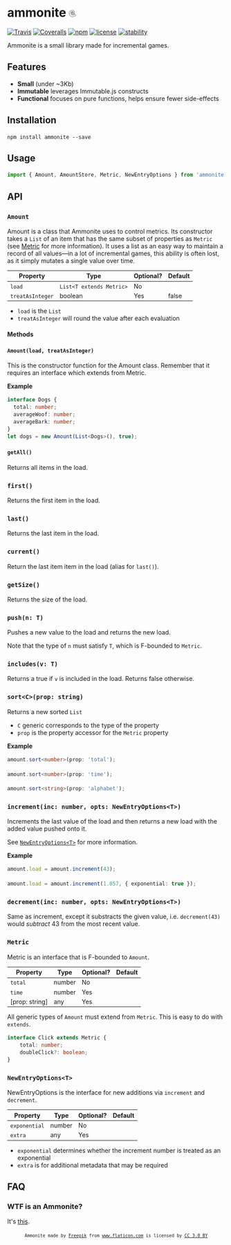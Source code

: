 # ammonite ![ammonite](media/ammonite.png)

[![Travis](https://img.shields.io/travis/Clickopolis/ammonite.svg?style=flat-square)]()
[![Coveralls](https://img.shields.io/coveralls/Clickopolis/ammonite.svg?style=flat-square)]()
[![npm](https://img.shields.io/npm/v/ammonite.svg?style=flat-square)]()
[![license](https://img.shields.io/github/license/Clickopolis/ammonite.svg?style=flat-square)]()
[![stability](https://img.shields.io/badge/stability-experimental-orange.svg?style=flat-square)]()

Ammonite is a small library made for incremental games.

## Features
- **Small** (under ~3Kb)
- **Immutable** leverages Immutable.js constructs
- **Functional** focuses on pure functions, helps ensure fewer side-effects

## Installation

```
npm install ammonite --save
```

## Usage

```Typescript
import { Amount, AmountStore, Metric, NewEntryOptions } from 'ammonite';
```

## API

### `Amount`

Amount is a class that Ammonite uses to control metrics. Its constructor takes a `List` of an item that has the same subset of properties as `Metric` (see [Metric](#Metric) for more information). It uses a list as an easy way to maintain a record of all values&mdash;in a lot of incremental games, this ability is often lost, as it simply mutates a single value over time.

| Property       | Type                   | Optional? | Default |
|----------------|------------------------|------------|----------|
| `load`           | `List<T extends Metric>` | No |      |
| `treatAsInteger` | boolean                | Yes | false |

- `load` is the `List`
- `treatAsInteger` will round the value after each evaluation

#### Methods
#### `Amount(load, treatAsInteger)`

This is the constructor function for the Amount class. Remember that it requires an interface which extends from Metric.

**Example**

```Typescript
interface Dogs {
  total: number;
  averageWoof: number;
  averageBark: number;
}
let dogs = new Amount(List<Dogs>(), true);
```

#### `getAll()`

Returns all items in the load.

### `first()`

Returns the first item in the load.

### `last()`

Returns the last item in the load.

### `current()`

Return the last item item in the load (alias for `last()`).

### `getSize()`

Returns the size of the load.

### `push(n: T)`

Pushes a new value to the load and returns the new load.

Note that the type of `n` must satisfy `T`, which is F-bounded to `Metric`.

### `includes(v: T)`

Returns a true if `v` is included in the load.
Returns false otherwise.

### `sort<C>(prop: string)`

Returns a new sorted `List`

- `C` generic corresponds to the type of the property
- `prop` is the property accessor for the `Metric` property

**Example**

```Typescript
amount.sort<number>(prop: 'total');

amount.sort<number>(prop: 'time');

amount.sort<string>(prop: 'alphabet');
```

### `increment(inc: number, opts: NewEntryOptions<T>)`

Increments the last value of the load and then returns a new load with the added value pushed onto it.

See [`NewEntryOptions<T>`](#newentryoptionst) for more information.

**Example**

```Typescript
amount.load = amount.increment(43);

amount.load = amount.increment(1.057, { exponential: true });
```

### `decrement(inc: number, opts: NewEntryOptions<T>)`

Same as increment, except it substracts the given value, i.e. `decrement(43)` would _subtract_ 43 from the most recent value.

### `Metric`

Metric is an interface that is F-bounded to `Amount`.

| Property | Type   | Optional? | Default |
|----------|--------|------------|------|
| `total`    | number | No |   |
| `time`     | number | Yes |    |
| [prop: string]     | any | Yes | |

All generic types of `Amount` must extend from `Metric`. This is easy to do with `extends`.

```Typescript
interface Click extends Metric {
    total: number;
    doubleClick?: boolean;
}
```

### `NewEntryOptions<T>`

NewEntryOptions is the interface for new additions via `increment` and `decrement`.

| Property | Type   | Optional? | Default |
|----------|--------|------------|------|
| `exponential`    | number | No |   |
| `extra`     | any | Yes |    |

- `exponential` determines whether the increment number is treated as an exponential
- `extra` is for additional metadata that may be required

## FAQ

### WTF is an Ammonite?
It's [this](https://www.google.com/search?q=ammonite&source=lnms&tbm=isch&sa=X&ved=0ahUKEwjU8vfRgODSAhUE9WMKHQyXDDwQ_AUICCgB&biw=892&bih=935).


<p align="center">
<small><code>Ammonite made by <a href="http://www.freepik.com" title="Freepik">Freepik</a> from <a href="http://www.flaticon.com" title="Flaticon">www.flaticon.com</a> is licensed by <a href="http://creativecommons.org/licenses/by/3.0/" title="Creative Commons BY 3.0" target="_blank">CC 3.0 BY</a></code></small>
</p>
